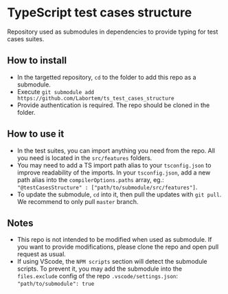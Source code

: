 # TypeScript test cases structure

Repository used as submodules in dependencies to provide typing for test cases suites.

## How to install

-   In the targetted repository, `cd` to the folder to add this repo as a submodule.
-   Execute `git submodule add https://github.com/Labortem/ts_test_cases_structure`
-   Provide authentication is required. The repo should be cloned in the folder.

## How to use it

-   In the test suites, you can import anything you need from the repo. All you need is located in the `src/features`
    folders.
-   You may need to add a TS import path alias to your `tsconfig.json` to improve readability of the imports. In your
    `tsconfig.json`, add a new path alias into the `compilerOptions.paths` array, eg.:
    `"@testCasesStructure" : ["path/to/submodule/src/features"]`.
-   To update the submodule, `cd` into it, then pull the updates with `git pull`. We recommend to only pull `master`
    branch.

## Notes

-   This repo is not intended to be modified when used as submodule. If you want to provide modifications, please clone
    the repo and open pull request as usual.
-   If using VScode, the `NPM scripts` section will detect the submodule scripts. To prevent it, you may add the
    submodule into the `files.exclude` config of the repo `.vscode/settings.json`: `"path/to/submodule": true`
